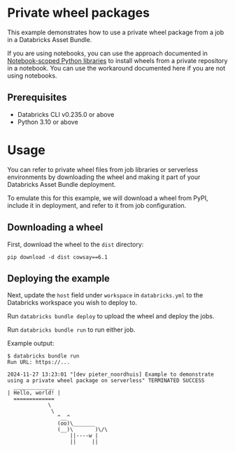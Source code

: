 # Private wheel packages

This example demonstrates how to use a private wheel package from a job in a Databricks Asset Bundle.

If you are using notebooks, you can use the approach documented in [Notebook-scoped Python libraries][doc] to install
wheels from a private repository in a notebook. You can use the workaround documented here if you are not using notebooks.

[doc]: https://docs.databricks.com/en/libraries/notebooks-python-libraries.html#install-a-private-package-with-credentials-managed-by-databricks-secrets-with-pip

## Prerequisites

* Databricks CLI v0.235.0 or above
* Python 3.10 or above

# Usage

You can refer to private wheel files from job libraries or serverless environments by downloading the wheel
and making it part of your Databricks Asset Bundle deployment.

To emulate this for this example, we will download a wheel from PyPI, include it in deployment, and refer to it from job configuration.

## Downloading a wheel

First, download the wheel to the `dist` directory:

```shell
pip download -d dist cowsay==6.1
```

## Deploying the example

Next, update the `host` field under `workspace` in `databricks.yml` to the Databricks workspace you wish to deploy to.

Run `databricks bundle deploy` to upload the wheel and deploy the jobs.

Run `databricks bundle run` to run either job.

Example output:
```
$ databricks bundle run
Run URL: https://...

2024-11-27 13:23:01 "[dev pieter_noordhuis] Example to demonstrate using a private wheel package on serverless" TERMINATED SUCCESS
  _____________
| Hello, world! |
  =============
             \
              \
                ^__^
                (oo)\_______
                (__)\       )\/\
                    ||----w |
                    ||     ||
```
